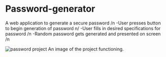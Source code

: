 # Password-generator
A web application to generate a secure password
/n
-User presses button to begin generation of password n/
-User fills in desired specifications for password /n
-Random password gets generated and presented on screen /n

![password project](https://user-images.githubusercontent.com/84701751/125364264-28fccb80-e340-11eb-9202-9d232e192272.jpg)
An image of the project functioning.

